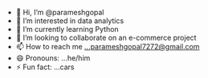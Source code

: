 - 👋 Hi, I’m @parameshgopal
- 👀 I’m interested in data analytics
- 🌱 I’m currently learning Python
- 💞️ I’m looking to collaborate on an e-commerce project
- 📫 How to reach me ...parameshgopal7272@gmail.com
- 😄 Pronouns: ...he/him
- ⚡ Fun fact: ...cars

<!---
parameshgopal/parameshgopal is a ✨ special ✨ repository because its `README.md` (this file) appears on your GitHub profile.
You can click the Preview link to take a look at your changes.
--->
